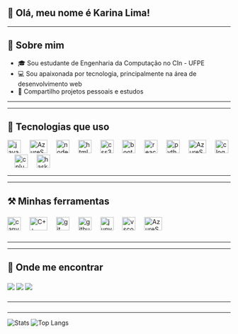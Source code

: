 ## 🩷 Olá, meu nome é Karina Lima!
---
## 🌟 Sobre mim


<ul align="left">
  <li>🎓 Sou estudante de Engenharia da Computação no CIn - UFPE</li>
  <li>💻 Sou apaixonada por tecnologia, principalmente na área de desenvolvimento web</li>
  <li>🔧 Compartilho projetos pessoais e estudos</li>
</ul>

---

---

## 🚀 Tecnologias que uso

<div align="left">
  <img src="https://cdn.jsdelivr.net/gh/devicons/devicon/icons/javascript/javascript-original.svg" height="30" alt="javascript logo"  />
  <img width="12" />
  <img alt="AzureSQLDatabase" height="30" width="40" src="https://cdn.jsdelivr.net/gh/devicons/devicon@latest/icons/typescript/typescript-original.svg">
  <img width="12" />
  <img src="https://cdn.jsdelivr.net/gh/devicons/devicon/icons/nodejs/nodejs-original.svg" height="30" alt="nodejs logo"  />
  <img width="12" />
  <img src="https://cdn.jsdelivr.net/gh/devicons/devicon/icons/html5/html5-original.svg" height="30" alt="html5 logo"  />
  <img width="12" />
  <img src="https://cdn.jsdelivr.net/gh/devicons/devicon/icons/css3/css3-original.svg" height="30" alt="css3 logo"  />
  <img width="12" />
  <img src="https://skillicons.dev/icons?i=bootstrap" height="30" alt="bootstrap logo"  />
  <img width="12" />
  <img src="https://cdn.jsdelivr.net/gh/devicons/devicon/icons/react/react-original.svg" height="30" alt="react logo"  />
  <img width="12" />
  <img src="https://cdn.jsdelivr.net/gh/devicons/devicon/icons/python/python-original.svg" height="30" alt="python logo"  />
  <img width="12" />
  <img alt="AzureSQLDatabase" height="30" width="40" src="https://cdn.jsdelivr.net/gh/devicons/devicon@latest/icons/azuresqldatabase/azuresqldatabase-original.svg">
  <img width="12" />
  <img src="https://cdn.jsdelivr.net/gh/devicons/devicon/icons/c/c-original.svg" height="30" alt="c logo"  />
  <img width="12" />
  <img src="https://cdn.jsdelivr.net/gh/devicons/devicon/icons/cplusplus/cplusplus-original.svg" height="30" alt="cplusplus logo"  />
  <img width="12" />
  <img src="https://cdn.jsdelivr.net/gh/devicons/devicon/icons/haskell/haskell-original.svg" height="30" alt="haskell logo"  />
  
</div>

---

---

## ⚒️ Minhas ferramentas
###

<div align="left">
  <img src="https://cdn.jsdelivr.net/gh/devicons/devicon/icons/canva/canva-original.svg" height="30" alt="canva logo"  />
  <img width="12" />
  <img alt="C++" height="30" width="40" src="https://cdn.jsdelivr.net/gh/devicons/devicon@latest/icons/figma/figma-original.svg">
  <img width="12" />
  <img src="https://cdn.jsdelivr.net/gh/devicons/devicon/icons/git/git-original.svg" height="30" alt="git logo"  />
  <img width="12" />
  <img src="https://cdn.jsdelivr.net/gh/devicons/devicon/icons/github/github-original.svg" height="30" alt="github logo"  />
  <img width="12" />
  <img src="https://cdn.jsdelivr.net/gh/devicons/devicon/icons/jupyter/jupyter-original.svg" height="30" alt="jupyter logo"  />
  <img width="12" />
  <img src="https://cdn.jsdelivr.net/gh/devicons/devicon/icons/vscode/vscode-original.svg" height="30" alt="vscode logo"  />
  <img width="12" />
  <img alt="AzureSQLDatabase" height="30" width="40" src="https://cdn.jsdelivr.net/gh/devicons/devicon@latest/icons/numpy/numpy-original.svg">
</div>

###
---

---
## 📲 Onde me encontrar

###
<a href="https://www.instagram.com/kari_lima10/" target="_blank"><img src="https://img.shields.io/badge/-Instagram-%23E4405F?style=for-the-badge&logo=instagram&logoColor=white" target="_blank"></a>
  <a href = "mailto:klo@cin.ufpe.br"><img src="https://img.shields.io/badge/-Gmail-%23333?style=for-the-badge&logo=gmail&logoColor=white" target="_blank"></a>
  <a href="https://www.linkedin.com/in/karina-lima-415600314/" target="_blank"><img src="https://img.shields.io/badge/-LinkedIn-%230077B5?style=for-the-badge&logo=linkedin&logoColor=white" target="_blank"></a> 

###
---

###
---

![Stats](https://github-readme-stats.vercel.app/api?username=karinalimaklo&show_icons=true&bg_color=45,ffd6ff,ffb6c1&title_color=ff69b4&text_color=5e4b56&icon_color=ff69b4&hide_border=true)
![Top Langs](https://github-readme-stats.vercel.app/api/top-langs/?username=karinalimaklo&layout=compact&bg_color=45,ffd6ff,ffb6c1&title_color=ff69b4&text_color=5e4b56&icon_color=ff69b4&hide_border=true)



###
